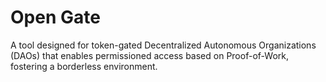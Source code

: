 # Open Gate
A tool designed for token-gated Decentralized Autonomous Organizations (DAOs) that enables permissioned access based on Proof-of-Work, fostering a borderless environment.
